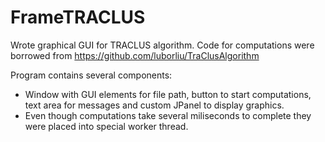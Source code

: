 # FrameTRACLUS

Wrote graphical GUI for TRACLUS algorithm. Code for computations were borrowed from https://github.com/luborliu/TraClusAlgorithm 

Program contains several components:
- Window with GUI elements for file path,
button to start computations, text area for messages
and custom JPanel to display graphics.
- Even though computations take several miliseconds
to complete they were placed into special worker thread.